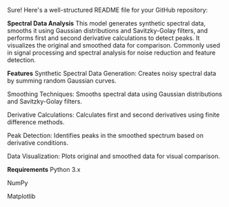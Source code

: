 Sure! Here's a well-structured README file for your GitHub repository:

**Spectral Data Analysis**
This model generates synthetic spectral data, smooths it using Gaussian distributions and Savitzky-Golay filters, and performs first and second derivative calculations to detect peaks. It visualizes the original and smoothed data for comparison. Commonly used in signal processing and spectral analysis for noise reduction and feature detection.

**Features**
Synthetic Spectral Data Generation: Creates noisy spectral data by summing random Gaussian curves.

Smoothing Techniques: Smooths spectral data using Gaussian distributions and Savitzky-Golay filters.

Derivative Calculations: Calculates first and second derivatives using finite difference methods.

Peak Detection: Identifies peaks in the smoothed spectrum based on derivative conditions.

Data Visualization: Plots original and smoothed data for visual comparison.

**Requirements**
Python 3.x

NumPy

Matplotlib
